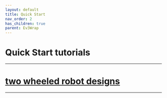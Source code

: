 ```yaml
---
layout: default
title: Quick Start
nav_order: 2
has_children: true
parent: Ev3Wrap
---
```

# Quick Start tutorials
---
# [two wheeled robot designs](quickStartTutorials/quickstartTutorial_1.md)

---